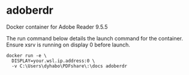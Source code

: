 # adoberdr
Docker container for Adobe Reader 9.5.5

The run command below details the launch command for the container. Ensure xsrv is running on display 0 before launch.
```
docker run -e \
  DISPLAY=your.wsl.ip.address:0 \
  -v C:\Users\dyhabo\PDFshare\:\docs adoberdr
```
